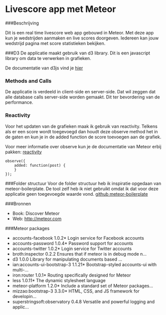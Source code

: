 Livescore app met Meteor
=========
###Beschrijving

Dit is een real time livescore web app gebouwd in Meteor. Met deze app kun je wedstrijden aanmaken en live scores doorgeven. Iedereen kan jouw wedstrijd pagina met score statistieken bekijken. 

###D3
De applicatie maakt gebruik van d3 library. Dit is een javascript library om data te verwerken in grafieken. 

De documentatie van d3js vind je [hier](https://github.com/mbostock/d3/wiki)

### Methods and Calls
De applicatie is verdeeld in client-side en server-side. Dat wil zeggen dat alle database calls server-side worden gemaakt. 
Dit ter bevordering van de performance.

### Reactivity
Voor het updaten van de grafieken maak ik gebruik van reactivity. Telkens als er een score wordt toegevoegd dan houdt deze observe method het in de gaten en kun je in de added function de score toevoegen aan de grafiek. 

Voor meer informatie over observe kun je de documentatie van Meteor erbij pakken: [reactivity](http://docs.meteor.com/#/full/observe)
```
observe({
	added: function(post) {
	}
});
```

###Folder structuur
Voor de folder structuur heb ik inspiratie opgedaan van meteor-boilerplate. De tool zelf heb ik niet gebruikt omdat ik dat voor deze applicatie geen toegevoegde waarde vond. 
[github meteor-boilerplate](https://github.com/matteodem/meteor-boilerplate)

###Bronnen
* Book: Discover Meteor
* Web: http://meteor.com

###Meteor packages

* accounts-facebook            1.0.2* Login service for Facebook accounts
* accounts-password            1.0.4* Password support for accounts
* accounts-twitter             1.0.2* Login service for Twitter accounts
* broth:inspector              0.2.2  Ensures that if meteor is in debug mode n...
* d3                           1.0.0  Library for manipulating documents based ...
* ian:accounts-ui-bootstrap-3  1.1.21* Bootstrap-styled accounts-ui with multi-...
* iron:router                  1.0.1* Routing specifically designed for Meteor
* less                         1.0.11* The dynamic stylesheet language
* meteor-platform              1.2.0* Include a standard set of Meteor packages...
* mizzao:bootstrap-3           3.3.0* HTML, CSS, and JS framework for developin...
* superstringsoft:observatory  0.4.8  Versatile and powerful logging and applic...


